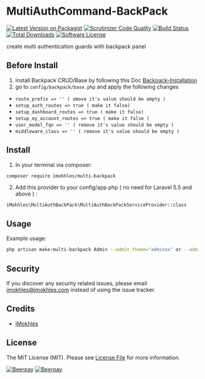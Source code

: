 # MultiAuthCommand-BackPack

[![Latest Version on Packagist][ico-version]][link-packagist]
[![Scrutinizer Code Quality][ico-code-quality]][link-code-quality]
[![Build Status](https://scrutinizer-ci.com/g/iMokhles/MultiAuthCommand-BackPack/badges/build.png?b=master)](https://scrutinizer-ci.com/g/iMokhles/MultiAuthCommand-BackPack/build-status/master)
[![Total Downloads][ico-downloads]][link-downloads]
[![Software License][ico-license]](LICENSE.md)

create multi authentication guards with backpack panel

## Before Install

1. install Backpack CRUD/Base by following this Doc [Backpack-Installation](https://backpackforlaravel.com/docs/3.4/installation)
2. go to `config/backpack/base.php` and apply the following changes

* `route_prefix => '' ( emove it's value should be empty )`
* `setup_auth_routes => true ( make it false)`
* `setup_dashboard_routes => true ( make it false)`
* `setup_my_account_routes => true ( make it false )`
* `user_model_fqn => '' ( remove it's value should be empty )`
* `middleware_class => '' ( remove it's value should be empty )`

## Install

1. In your terminal via composer:

``` bash
composer require imokhles/multi-backpack
```

2. Add this provider to your config/app.php ( no need for Laravel 5.5 and above ) :
```
iMokhles\MultiAuthBackPack\MultiAuthBackPackServiceProvider::class
```

## Usage

Example usage: 


``` bash
php artisan make:multi-backpack Admin --admin_theme="adminox" or --admin_theme="adminlte"
```

## Security

If you discover any security related issues, please email imokhles@imokhles.com instead of using the issue tracker.

## Credits

- [iMokhles](http://github.com/imokhles)

## License

The MIT License (MIT). Please see [License File](LICENSE.md) for more information.

[ico-version]: https://img.shields.io/packagist/v/imokhles/multi-backpack.svg?style=flat-square
[ico-license]: https://img.shields.io/badge/license-MIT-brightgreen.svg?style=flat-square
[ico-downloads]: https://img.shields.io/packagist/dt/imokhles/multi-backpack.svg?style=flat-square
[ico-code-quality]: https://img.shields.io/scrutinizer/g/iMokhles/MultiAuthCommand-BackPack.svg?style=flat-square

[link-packagist]: https://packagist.org/packages/imokhles/multi-backpack
[link-downloads]: https://packagist.org/packages/imokhles/multi-backpack
[link-author]: https://github.com/imokhles
[link-code-quality]: https://scrutinizer-ci.com/g/iMokhles/MultiAuthCommand-BackPack

[![Beerpay](https://beerpay.io/iMokhles/MultiAuthCommand/badge.svg?style=beer-square)](https://beerpay.io/iMokhles/MultiAuthCommand)  [![Beerpay](https://beerpay.io/iMokhles/MultiAuthCommand/make-wish.svg?style=flat-square)](https://beerpay.io/iMokhles/MultiAuthCommand?focus=wish)

